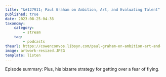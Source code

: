 ```yaml
---
title: "&#127911; Paul Graham on Ambition, Art, and Evaluating Talent"
published: true
date: 2023-08-25-04-38
taxonomy:
    category:
        - stream
    tag:
        - podcasts
theurl: https://cowenconvos.libsyn.com/paul-graham-on-ambition-art-and-evaluating-talent
image: artwork-resized.JPEG
template: listen
---
```


Episode summary: Plus, his bizarre strategy for getting over a fear of flying.
